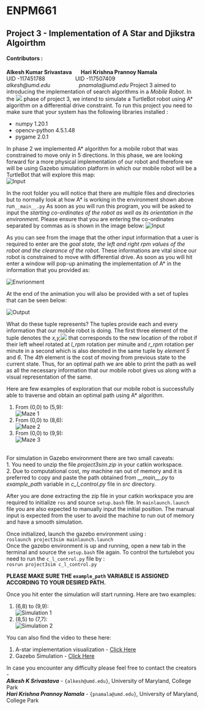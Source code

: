 # ENPM661
## Project 3 - Implementation of A Star and Djikstra Algoirthm
#### **Contributors :**
**Alkesh Kumar Srivastava**&nbsp;&nbsp;&nbsp;&nbsp;&nbsp;&nbsp;**Hari Krishna Prannoy Namala** <br />
UID -117451788&nbsp;&nbsp;&nbsp;&nbsp;&nbsp;&nbsp;&nbsp;&nbsp;&nbsp;&nbsp;&nbsp;&nbsp;&nbsp;&nbsp;&nbsp;&nbsp;&nbsp;&nbsp;&nbsp;&nbsp;UID -117507409 <br />
_alkesh@umd.edu_&nbsp;&nbsp;&nbsp;&nbsp;&nbsp;&nbsp;&nbsp;&nbsp;&nbsp;&nbsp;&nbsp;&nbsp;&nbsp;&nbsp;&nbsp;&nbsp;&nbsp;&nbsp;&nbsp;_pnamala@umd.edu_
Project 3 aimed to introducing the implementation of search algorithms in a *Mobile Robot*. In the <img src="https://latex.codecogs.com/gif.latex?3%5E%7Brd%7D"/> phase of project 3, we intend to simulate a TurtleBot robot using A* algorithm on a differential drive constraint. To run this project you need to make sure that your system has the following libraries installed :   
* numpy	1.20.1	
* opencv-python	4.5.1.48
* pygame	2.0.1

In phase 2 we implemented A* algorithm for a mobile robot that was constrained to move only in 5 directions. In this phase, we are looking forward for a more physical implementation of our robot and therefore we will be using Gazebo simulation platform in which our mobile robot will be a TurtleBot that will explore this map:<br/>
![Input](https://github.com/alkesh-umd/enpm661-p3-phase3/blob/main/images/image6.png)

In the root folder you will notice that there are multiple files and directories but to normally look at how A* is working in the environment shown above run`__main__.py`
As soon as you will run this program, you will be asked to input the *starting co-ordinates of the robot as well as its orientation in the environment*. Please ensure that you are entering the co-ordinates separated by commas as is shown in the image below:
![Input](https://github.com/alkesh-umd/enpm661-p3-phase3/blob/main/images/image3.png)

As you can see from the image that the other input information that a user is required to enter are the *goal state, the left and right rpm values of the robot and the clearance of the robot.* These  informations are vital since our robot is constrained to move with differential drive. As soon as you will hit enter a window will pop-up animating the implementation of A* in the information that you provided as:

![Envrionment](https://github.com/alkesh-umd/enpm661-p3-phase3/blob/main/images/image4.png)

At the end of the animation you will also be provided with a set of tuples that can be seen below:

![Output](https://github.com/alkesh-umd/enpm661-p3-phase3/blob/main/images/image5.png)

What do these tuple represents? The tuples provide each and every information that our mobile robot is doing. The first three element of the tuple denotes the *x,y,<img src="https://latex.codecogs.com/gif.latex?%5Ctheta"/>* that corresponds to the new location of the robot if their left wheel rotated at *l_rpm* rotation per minuite and *r_rpm* rotation per minute in a second which is also denoted in the same tuple by *element 5* and *6*. The *4th* element is the cost of moving from previous state to the current state.
Thus, for an optimal path we are able to print the path as well as all the necessary information that our mobile robot gives us along with a visual representation of the same. 

Here are few examples of exploration that our mobile robot is successfully able to traverse and obtain an optimal path using A* algorithm.

1. From (0,0) to (5,9): <br/>
![Maze 1](https://github.com/alkesh-umd/enpm661-p3-phase3/blob/main/images/gif_00_59.gif)
2. From (0,0) to (8,6): <br/>
![Maze 2](https://github.com/alkesh-umd/enpm661-p3-phase3/blob/main/images/gif_00_86.gif)
3. From (0,0) to (9,9): <br/>
![Maze 3](https://github.com/alkesh-umd/enpm661-p3-phase3/blob/main/images/gif_00_99.gif)

<br/>
For simulation in Gazebo environment there are two small caveats:<br/>
1.  You need to unzip the file <i>project3sim.zip</i> in your catkin workspace. <br/>
2.  Due to computational cost, my machine ran out of memory and it is preferred to copy and paste the path obtained from <i>__main__.py</i> to <i>example_path</i> variable in <i>c_l_control.py</i> file in <i>src</i> directory.<br/>


After you are done extracting the zip file in your catkin workspace you are required to initialize `ros` and source `setup.bash` file. In `mainlaunch.launch ` file you are also expected to manually input the initial position. The manual input is expected from the user to avoid the machine to run out of memory and have a smooth simulation.<br/>

Once initialized, launch the gazebo environment using :<br/>
`roslaunch project3sim mainlaunch.launch`<br/>
Once the gazebo environment is up and running, open a new tab in the terminal and source the `setup.bash` file again. To control the turtulebot you need to run the `c_l_control.py` file by :<br/>
`rosrun project3sim c_l_control.py`<br/>

**PLEASE MAKE SURE THE `example_path` VARIABLE IS ASSIGNED ACCORDING TO YOUR DESIRED PATH.**

Once you hit enter the simulation will start running. Here are two examples:
1. (6,8) to (9,9): <br/>
![Simulation 1](https://github.com/alkesh-umd/enpm661-p3-phase3/blob/main/images/gif_68_99.gif)
2. (8,5) to (7,7): <br/>
![Simulation 2](https://github.com/alkesh-umd/enpm661-p3-phase3/blob/main/images/gif_85_77.gif)

You can also find the video to these here:
1. A-star implementation visualization - <a href="https://drive.google.com/drive/folders/1sbmTwOJ36AwGbg8H5j5u-pVb9FJLhlR3?usp=sharing">Click Here</a>
2. Gazebo Simulation - <a href="https://drive.google.com/drive/folders/1EhwUw2N970HGsC35S_rbuF5UhZQsSRcZ?usp=sharing">Click Here</a>


In case you encounter any difficulty please feel free to contact the creators - <br/>
***Alkesh K Srivastava*** - `{alkesh@umd.edu}`, University of Maryland, College Park <br/>
***Hari Krishna Prannoy Namala*** - `{pnamala@umd.edu}`, University of Maryland, College Park <br/>
